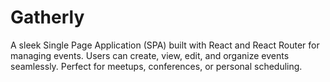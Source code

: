 # Gatherly
A sleek Single Page Application (SPA) built with React and React Router for managing events. Users can create, view, edit, and organize events seamlessly. Perfect for meetups, conferences, or personal scheduling.

